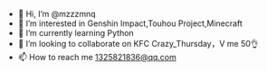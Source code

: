 - 👋 Hi, I’m @mzzzmnq
- 👀 I’m interested in Genshin Impact,Touhou Project,Minecraft
- 🌱 I’m currently learning Python
- 💞️ I’m looking to collaborate on KFC Crazy_Thursday，V me 50👌
- 📫 How to reach me 1325821836@qq.com

<!---
mzzzmnq/mzzzmnq is a ✨ special ✨ repository because its `README.md` (this file) appears on your GitHub profile.
You can click the Preview link to take a look at your changes.
--->
